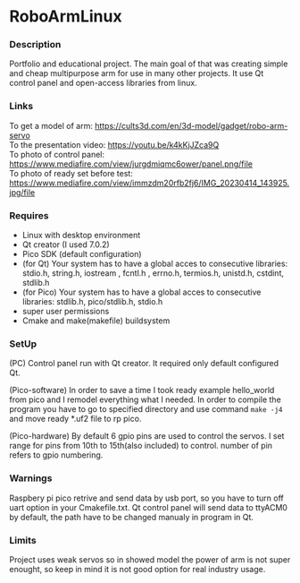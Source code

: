 # RoboArmLinux

### Description

 Portfolio and educational project.
 The main goal of that was creating simple and cheap multipurpose arm for use in many other projects. It use Qt control panel and open-access libraries from linux.

### Links

To get a model of arm: https://cults3d.com/en/3d-model/gadget/robo-arm-servo<br />
To the presentation video: https://youtu.be/k4kKjJZca9Q<br />
To photo of control panel: https://www.mediafire.com/view/jurgdmiqmc6ower/panel.png/file<br />
To photo of ready set before test: https://www.mediafire.com/view/immzdm20rfb2fj6/IMG_20230414_143925.jpg/file<br />
   
   
### Requires

 - Linux with desktop environment
 - Qt creator (I used 7.0.2)
 - Pico SDK (default configuration)
 - (for Qt) Your system has to have a global acces to consecutive libraries: stdio.h, string.h, iostream ,
 fcntl.h , errno.h, termios.h, unistd.h, cstdint, stdlib.h
 - (for Pico) Your system has to have a global acces to consecutive libraries: stdlib.h, pico/stdlib.h, stdio.h
 - super user permissions
 - Cmake and make(makefile) buildsystem
  
  
### SetUp

 (PC) Control panel run with Qt creator. It required only default configured Qt.
 
 (Pico-software) In order to save a time I took ready example hello_world from pico and I remodel everything what I needed.
 In order to compile the program you have to go to specified directory and use command `make -j4` and move ready *.uf2 file to rp pico.

 (Pico-hardware) By default 6 gpio pins are used to control the servos. I set range for pins from 10th to 15th(also included) to control.
 number of pin refers to gpio numbering.

 
### Warnings

 Raspbery pi pico retrive and send data by usb port, so you have to turn off uart option in your Cmakefile.txt.
 Qt control panel will send data to ttyACM0 by default, the path have to be changed manualy in program in Qt.


### Limits
 Project uses weak servos so in showed model the power of arm is not super enought, so keep in mind it is not good option for real industry usage.
